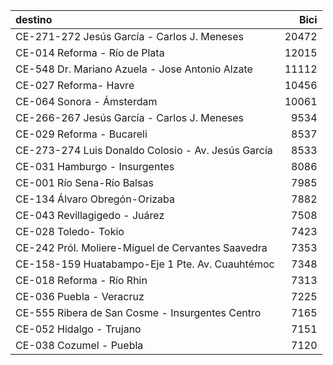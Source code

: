 | destino                                            |   Bici |
|:---------------------------------------------------|-------:|
| CE-271-272 Jesús García - Carlos J. Meneses        |  20472 |
| CE-014 Reforma - Río de Plata                      |  12015 |
| CE-548 Dr. Mariano Azuela - Jose Antonio Alzate    |  11112 |
| CE-027 Reforma- Havre                              |  10456 |
| CE-064 Sonora - Ámsterdam                          |  10061 |
| CE-266-267 Jesús García - Carlos J. Meneses        |   9534 |
| CE-029 Reforma - Bucareli                          |   8537 |
| CE-273-274 Luis Donaldo Colosio - Av. Jesús García |   8533 |
| CE-031 Hamburgo - Insurgentes                      |   8086 |
| CE-001 Río Sena-Río Balsas                         |   7985 |
| CE-134 Álvaro Obregón-Orizaba                      |   7882 |
| CE-043 Revillagigedo - Juárez                      |   7508 |
| CE-028 Toledo- Tokio                               |   7423 |
| CE-242 Pról. Moliere-Miguel de Cervantes Saavedra  |   7353 |
| CE-158-159 Huatabampo-Eje 1 Pte. Av. Cuauhtémoc    |   7348 |
| CE-018 Reforma - Río Rhin                          |   7313 |
| CE-036 Puebla - Veracruz                           |   7225 |
| CE-555 Ribera de San Cosme - Insurgentes Centro    |   7165 |
| CE-052 Hidalgo - Trujano                           |   7151 |
| CE-038 Cozumel - Puebla                            |   7120 |
